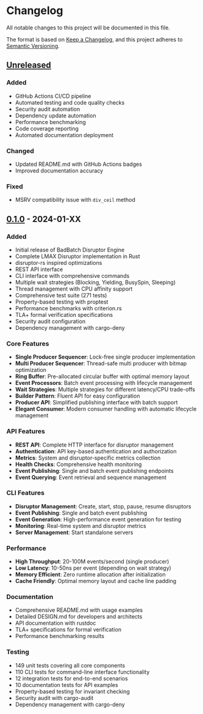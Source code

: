 # Changelog

All notable changes to this project will be documented in this file.

The format is based on [Keep a Changelog](https://keepachangelog.com/en/1.0.0/),
and this project adheres to [Semantic Versioning](https://semver.org/spec/v2.0.0.html).

## [Unreleased]

### Added
- GitHub Actions CI/CD pipeline
- Automated testing and code quality checks
- Security audit automation
- Dependency update automation
- Performance benchmarking
- Code coverage reporting
- Automated documentation deployment

### Changed
- Updated README.md with GitHub Actions badges
- Improved documentation accuracy

### Fixed
- MSRV compatibility issue with `div_ceil` method

## [0.1.0] - 2024-01-XX

### Added
- Initial release of BadBatch Disruptor Engine
- Complete LMAX Disruptor implementation in Rust
- disruptor-rs inspired optimizations
- REST API interface
- CLI interface with comprehensive commands
- Multiple wait strategies (Blocking, Yielding, BusySpin, Sleeping)
- Thread management with CPU affinity support
- Comprehensive test suite (271 tests)
- Property-based testing with proptest
- Performance benchmarks with criterion.rs
- TLA+ formal verification specifications
- Security audit configuration
- Dependency management with cargo-deny

### Core Features
- **Single Producer Sequencer**: Lock-free single producer implementation
- **Multi Producer Sequencer**: Thread-safe multi producer with bitmap optimization
- **Ring Buffer**: Pre-allocated circular buffer with optimal memory layout
- **Event Processors**: Batch event processing with lifecycle management
- **Wait Strategies**: Multiple strategies for different latency/CPU trade-offs
- **Builder Pattern**: Fluent API for easy configuration
- **Producer API**: Simplified publishing interface with batch support
- **Elegant Consumer**: Modern consumer handling with automatic lifecycle management

### API Features
- **REST API**: Complete HTTP interface for disruptor management
- **Authentication**: API key-based authentication and authorization
- **Metrics**: System and disruptor-specific metrics collection
- **Health Checks**: Comprehensive health monitoring
- **Event Publishing**: Single and batch event publishing endpoints
- **Event Querying**: Event retrieval and sequence management

### CLI Features
- **Disruptor Management**: Create, start, stop, pause, resume disruptors
- **Event Publishing**: Single and batch event publishing
- **Event Generation**: High-performance event generation for testing
- **Monitoring**: Real-time system and disruptor metrics
- **Server Management**: Start standalone servers

### Performance
- **High Throughput**: 20-100M events/second (single producer)
- **Low Latency**: 10-50ns per event (depending on wait strategy)
- **Memory Efficient**: Zero runtime allocation after initialization
- **Cache Friendly**: Optimal memory layout and cache line padding

### Documentation
- Comprehensive README.md with usage examples
- Detailed DESIGN.md for developers and architects
- API documentation with rustdoc
- TLA+ specifications for formal verification
- Performance benchmarking results

### Testing
- 149 unit tests covering all core components
- 110 CLI tests for command-line interface functionality
- 12 integration tests for end-to-end scenarios
- 10 documentation tests for API examples
- Property-based testing for invariant checking
- Security audit with cargo-audit
- Dependency management with cargo-deny

[Unreleased]: https://github.com/deadjoe/badbatch/compare/v0.1.0...HEAD
[0.1.0]: https://github.com/deadjoe/badbatch/releases/tag/v0.1.0

